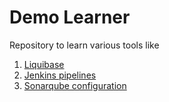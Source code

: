 # Demo Learner

Repository to learn various tools like 


1. [Liquibase](#liquibase)
2. [Jenkins pipelines](#jenkins-pipelines)
3. [Sonarqube configuration](#sonarqube-configuration)
